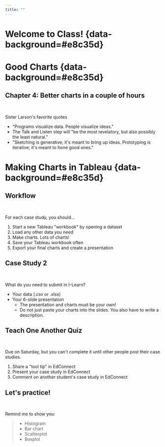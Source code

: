 ```yaml
---
title: ""
---
```


# Welcome to Class! {data-background=#e8c35d}

# Good Charts {data-background=#e8c35d}

## Chapter 4: Better charts in a couple of hours

<br>

Sister Larson's favorite quotes

- "Programs visualize data. People visualize ideas."
- The Talk and Listen step will "be the most revelatory, but also possibly the least natural."
- "Sketching is generative; it's meant to bring up ideas. Prototyping is iterative; it's meant to hone good ones."

# Making Charts in Tableau {data-background=#e8c35d}

## Workflow

<br>

For each case study, you should...

1. Start a new Tableau "workbook" by opening a dataset
2. Load any other data you need
3. Make charts. Lots of charts!
4. Save your Tableau workbook often
5. Export your final charts and create a presentation

## Case Study 2

<br>

What do you need to submit in I-Learn?

- Your data (.csv or .xlsx)
- Your 6-slide presentation
  - The presentation and charts must be your own!
  - Do not just paste your charts into the slides. You also have to write a description.

## Teach One Another Quiz

<br>

Due on Saturday, but you can't complete it until other people post their case studies.

1. Share a "tool tip" in EdConnect
1. Present your case study in EdConnect
1. Comment on another student's case study in EdConnect

## Let's practice!

<br>

Remind me to show you:

>- Histogram
>- Bar chart
>- Scatterplot
>- Boxplot
